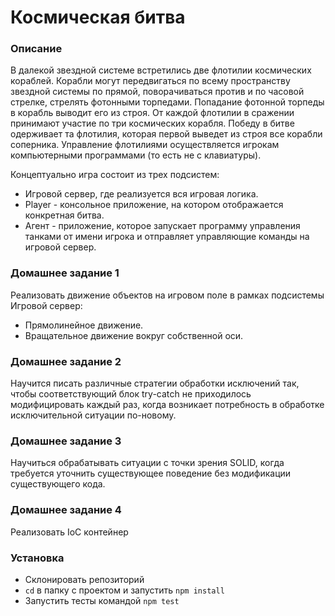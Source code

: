 # Космическая битва

### Описание
В далекой звездной системе встретились две флотилии космических кораблей. Корабли могут передвигаться по всему пространству звездной системы по прямой, поворачиваться против и по часовой стрелке, стрелять фотонными торпедами. Попадание фотонной торпеды в корабль выводит его из строя.
От каждой флотилии в сражении принимают участие по три космических корабля.
Победу в битве одерживает та флотилия, которая первой выведет из строя все корабли соперника.
Управление флотилиями осуществляется игрокам компьютерными программами (то есть не с клавиатуры).

Концептуально игра состоит из трех подсистем:
- Игровой сервер, где реализуется вся игровая логика.
- Player - консольное приложение, на котором отображается конкретная битва.
- Агент - приложение, которое запускает программу управления танками от имени игрока и отправляет управляющие команды на игровой сервер.

### Домашнее задание 1
Реализовать движение объектов на игровом поле в рамках подсистемы Игровой сервер:
- Прямолинейное движение.
- Вращательное движение вокруг собственной оси.

### Домашнее задание 2
Научится писать различные стратегии обработки исключений так, чтобы соответствующий блок try-catсh не приходилось
модифицировать каждый раз, когда возникает потребность в обработке исключительной ситуации по-новому.

### Домашнее задание 3
Научиться обрабатывать ситуации с точки зрения SOLID, когда требуется уточнить существующее поведение без модификации
существующего кода.

### Домашнее задание 4
Реализовать IoC контейнер

### Установка
- Cклонировать репозиторий
- `cd` в папку с проектом и запустить `npm install`
- Запустить тесты командой `npm test`